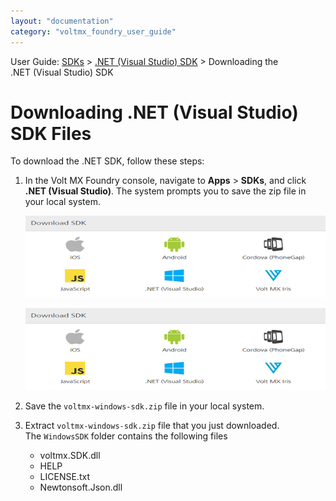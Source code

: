 ```yaml
---
layout: "documentation"
category: "voltmx_foundry_user_guide"
---
```


User Guide: [SDKs](../Foundry_SDKs.html) > [.NET (Visual Studio) SDK](Installing_Windows_SDK.html) > Downloading the .NET (Visual Studio) SDK

# Downloading .NET (Visual Studio) SDK Files

To download the .NET SDK, follow these steps:

1.  In the Volt MX Foundry console, navigate to <b>Apps</b> > <b>SDKs</b>, and click <b>.NET (Visual Studio)</b>. The system prompts you to save the zip file in your local system.

    ![](../Resources/Images/OnPrem/sdks_594x162.png)

    ![](../Resources/Images/OnPrem/sdks_594x162.png)

2.  Save the `voltmx-windows-sdk.zip` file in your local system.
3.  Extract `voltmx-windows-sdk.zip` file that you just downloaded.  
    The `WindowsSDK` folder contains the following files
    - voltmx.SDK.dll
    - HELP
    - LICENSE.txt
    - Newtonsoft.Json.dll
